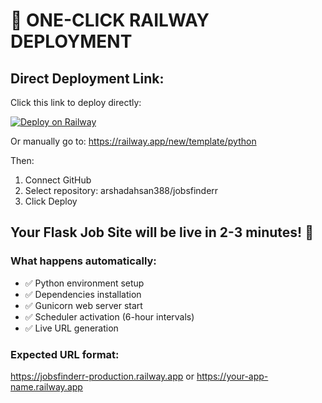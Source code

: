 # 🚀 ONE-CLICK RAILWAY DEPLOYMENT

## Direct Deployment Link:

Click this link to deploy directly:

[![Deploy on Railway](https://railway.app/button.svg)](https://railway.app/template/python?referralCode=jobsfinderr)

Or manually go to:
https://railway.app/new/template/python

Then:

1. Connect GitHub
2. Select repository: arshadahsan388/jobsfinderr
3. Click Deploy

## Your Flask Job Site will be live in 2-3 minutes! 🎉

### What happens automatically:

- ✅ Python environment setup
- ✅ Dependencies installation
- ✅ Gunicorn web server start
- ✅ Scheduler activation (6-hour intervals)
- ✅ Live URL generation

### Expected URL format:

https://jobsfinderr-production.railway.app
or
https://your-app-name.railway.app
